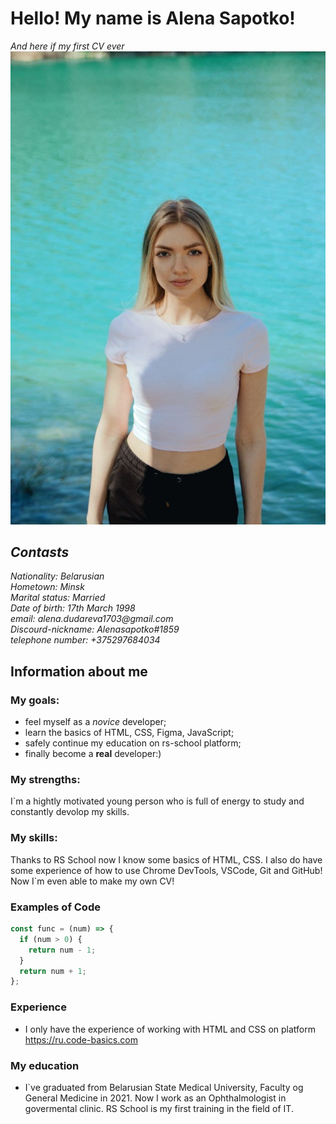 # Hello! My name is Alena Sapotko!

_And here if my first CV ever_  
![My profile photo](img.jpg)

## _Contasts_

_Nationality: Belarusian_  
_Hometown: Minsk_  
_Marital status: Married_  
_Date of birth: 17th March 1998_  
_email: alena.dudareva1703@gmail.com_  
_Discourd-nickname: Alenasapotko#1859_  
_telephone number: +375297684034_

## Information about me

### My goals:

- feel myself as a _novice_ developer;
- learn the basics of HTML, CSS, Figma, JavaScript;
- safely continue my education on rs-school platform;
- finally become a **real** developer:)

### My strengths:

I`m a hightly motivated young person who is full of energy to study and constantly devolop my skills.

### My skills:

Thanks to RS School now I know some basics of HTML, CSS. I also do have some experience of how to use Chrome DevTools, VSCode, Git and GitHub! Now I`m even able to make my own CV!

### Examples of Code

```javascript
const func = (num) => {
  if (num > 0) {
    return num - 1;
  }
  return num + 1;
};
```

### Experience

- I only have the experience of working with HTML and CSS on platform https://ru.code-basics.com

### My education

- I`ve graduated from Belarusian State Medical University, Faculty og General Medicine in 2021. Now I work as an Ophthalmologist in govermental clinic.
  RS School is my first training in the field of IT.
